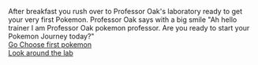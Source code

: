 After breakfast you rush over to Professor Oak's laboratory ready to get your very first Pokemon. Professor Oak says with a big smile "Ah hello trainer I am Professor Oak pokemon professor. Are you ready to start your Pokemon Journey today?"  
[Go Choose first pokemon](../ProfessorOak/Yes.md)  
[Look around the lab](../DirectionChoice/LookAroundLab.md)